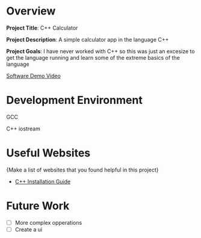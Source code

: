 # Overview

**Project Title**: C++ Calculator

**Project Description**: A simple calculator app in the language C++

**Project Goals**: I have never worked with C++ so this was just an excesize to get the language running and learn some of the extreme basics of the language

[Software Demo Video](https://youtu.be/NsKTg7oaH_s)

# Development Environment

GCC

C++
iostream

# Useful Websites

{Make a list of websites that you found helpful in this project}

- [C++ Installation Guide](https://code.visualstudio.com/docs/cpp/config-mingw)

# Future Work

* [ ] More complex opperations
* [ ] Create a ui
